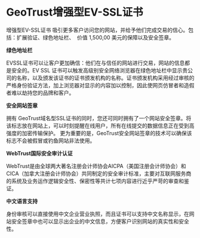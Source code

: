 

# GeoTrust增强型EV-SSL证书

增强型EV-SSL证书 吸引更多客户访问您的网站，并给予他们完成交易的信心。包括：扩展验证、绿色地址栏、  价值 1,500,00
美元的保障以及安全签章。

**绿色地址栏**

EVSSL证书可以让客户更加确信：他们在与信任的网站进行交易，网站的信息都是安全的。EV SSL
证书可以触发高级别安全网络浏览器在绿色地址栏中显示贵公司的名称，以及颁发该证书的证书颁发机构的名称。证书颁发机构采用经过审核的严格身份验证方法，加上浏览器对显示的内容加以控制，因此使网页仿冒者和造假者难以劫持您的品牌和客户。

**安全网站签章**

拥有
GeoTrust域名型SSL证书的同时，您还可同时拥有了一个网站安全签章。将该标志放在网站上，可以时刻提醒在线用户，所有在线提交的数据信息正在受到高强度的加密传输保护。
更为重要的是，GeoTrust安全网站签章的技术可以确保该标志不会被假冒或钓鱼网站非法使用。

**WebTrust国际安全审计认证**

WebTrust是由全球两大著名注册会计师协会AICPA（美国注册会计师协会）和CICA（加拿大注册会计师协会）共同制定的安全审计标准，主要对互联网服务商的系统及业务运作逻辑安全性、保密性等共计七项内容进行近乎严苛的审查和鉴证。

**中文语言支持**

身份审核可以直接使用中文企业营业执照，而且证书可以支持中文名称显示，在网站安全签章中也可以显示出企业的中文信息，方便客户识别网站的真实性和安全性。
